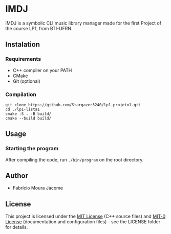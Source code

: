 <!--
SPDX-FileCopyrightText: 2023 Fabrício Moura Jácome

SPDX-License-Identifier: MIT-0
-->

# IMDJ
IMDJ is a symbolic CLI music library manager made for the first Project of the course LP1, from BTI-UFRN. 

## Instalation

### Requirements
- C++ compiler on your PATH
- CMake
- Git (optional)

### Compilation
``` 
git clone https://github.com/Stargazer3240/lp1-projeto1.git
cd ./lp1-lista1
cmake -S . -B build/
cmake --build build/
```

## Usage
### Starting the program
After compiling the code, run `./bin/program` on the root directory.

## Author
- Fabrício Moura Jácome

## License
This project is licensed under the [MIT License](https://spdx.org/licenses/MIT.html) (C++ source files) and [MIT-0 License](https://spdx.org/licenses/MIT-0) (documentation and configuration files) - see the LICENSE folder for details.

